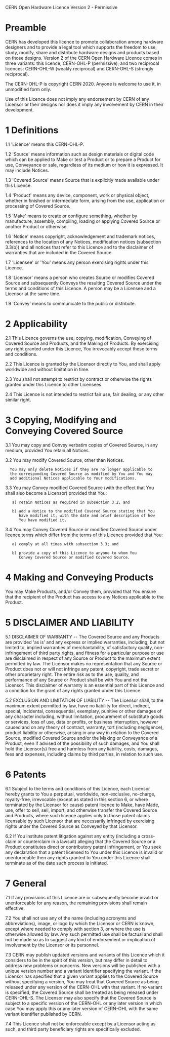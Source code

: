 CERN Open Hardware Licence Version 2 - Permissive


# Preamble

CERN has developed this licence to promote collaboration among
hardware designers and to provide a legal tool which supports the
freedom to use, study, modify, share and distribute hardware designs
and products based on those designs. Version 2 of the CERN Open
Hardware Licence comes in three variants: this licence, CERN-OHL-P
(permissive); and two reciprocal licences: CERN-OHL-W (weakly
reciprocal) and CERN-OHL-S (strongly reciprocal).

The CERN-OHL-P is copyright CERN 2020. Anyone is welcome to use it, in
unmodified form only.

Use of this Licence does not imply any endorsement by CERN of any
Licensor or their designs nor does it imply any involvement by CERN in
their development.


# 1 Definitions

   1.1 'Licence' means this CERN-OHL-P.

   1.2 'Source' means information such as design materials or digital
      code which can be applied to Make or test a Product or to
      prepare a Product for use, Conveyance or sale, regardless of its
      medium or how it is expressed. It may include Notices.

   1.3 'Covered Source' means Source that is explicitly made available
      under this Licence.

   1.4 'Product' means any device, component, work or physical object,
      whether in finished or intermediate form, arising from the use,
      application or processing of Covered Source.

   1.5 'Make' means to create or configure something, whether by
      manufacture, assembly, compiling, loading or applying Covered
      Source or another Product or otherwise.

   1.6 'Notice' means copyright, acknowledgement and trademark notices,
      references to the location of any Notices, modification notices
      (subsection 3.3(b)) and all notices that refer to this Licence
      and to the disclaimer of warranties that are included in the
      Covered Source.

   1.7 'Licensee' or 'You' means any person exercising rights under
      this Licence.

   1.8 'Licensor' means a person who creates Source or modifies Covered
      Source and subsequently Conveys the resulting Covered Source
      under the terms and conditions of this Licence. A person may be
      a Licensee and a Licensor at the same time.

   1.9 'Convey' means to communicate to the public or distribute.


# 2 Applicability

  2.1 This Licence governs the use, copying, modification, Conveying
      of Covered Source and Products, and the Making of Products. By
      exercising any right granted under this Licence, You irrevocably
      accept these terms and conditions.

  2.2 This Licence is granted by the Licensor directly to You, and
      shall apply worldwide and without limitation in time.

  2.3 You shall not attempt to restrict by contract or otherwise the
      rights granted under this Licence to other Licensees.

  2.4 This Licence is not intended to restrict fair use, fair dealing,
      or any other similar right.


# 3 Copying, Modifying and Conveying Covered Source

  3.1 You may copy and Convey verbatim copies of Covered Source, in
      any medium, provided You retain all Notices.

  3.2 You may modify Covered Source, other than Notices.

      You may only delete Notices if they are no longer applicable to
      the corresponding Covered Source as modified by You and You may
      add additional Notices applicable to Your modifications.

  3.3 You may Convey modified Covered Source (with the effect that You
      shall also become a Licensor) provided that You:

       a) retain Notices as required in subsection 3.2; and

       b) add a Notice to the modified Covered Source stating that You
          have modified it, with the date and brief description of how
          You have modified it.

  3.4 You may Convey Covered Source or modified Covered Source under
      licence terms which differ from the terms of this Licence
      provided that You:

       a) comply at all times with subsection 3.3; and

       b) provide a copy of this Licence to anyone to whom You
          Convey Covered Source or modified Covered Source.


# 4 Making and Conveying Products

You may Make Products, and/or Convey them, provided that You ensure
that the recipient of the Product has access to any Notices applicable
to the Product.


# 5 DISCLAIMER AND LIABILITY

  5.1 DISCLAIMER OF WARRANTY -- The Covered Source and any Products
      are provided 'as is' and any express or implied warranties,
      including, but not limited to, implied warranties of
      merchantability, of satisfactory quality, non-infringement of
      third party rights, and fitness for a particular purpose or use
      are disclaimed in respect of any Source or Product to the
      maximum extent permitted by law. The Licensor makes no
      representation that any Source or Product does not or will not
      infringe any patent, copyright, trade secret or other
      proprietary right. The entire risk as to the use, quality, and
      performance of any Source or Product shall be with You and not
      the Licensor. This disclaimer of warranty is an essential part
      of this Licence and a condition for the grant of any rights
      granted under this Licence.

  5.2 EXCLUSION AND LIMITATION OF LIABILITY -- The Licensor shall, to
      the maximum extent permitted by law, have no liability for
      direct, indirect, special, incidental, consequential, exemplary,
      punitive or other damages of any character including, without
      limitation, procurement of substitute goods or services, loss of
      use, data or profits, or business interruption, however caused
      and on any theory of contract, warranty, tort (including
      negligence), product liability or otherwise, arising in any way
      in relation to the Covered Source, modified Covered Source
      and/or the Making or Conveyance of a Product, even if advised of
      the possibility of such damages, and You shall hold the
      Licensor(s) free and harmless from any liability, costs,
      damages, fees and expenses, including claims by third parties,
      in relation to such use.


# 6 Patents

  6.1 Subject to the terms and conditions of this Licence, each
      Licensor hereby grants to You a perpetual, worldwide,
      non-exclusive, no-charge, royalty-free, irrevocable (except as
      stated in this section 6, or where terminated by the Licensor
      for cause) patent licence to Make, have Made, use, offer to
      sell, sell, import, and otherwise transfer the Covered Source
      and Products, where such licence applies only to those patent
      claims licensable by such Licensor that are necessarily
      infringed by exercising rights under the Covered Source as
      Conveyed by that Licensor.

  6.2 If You institute patent litigation against any entity (including
      a cross-claim or counterclaim in a lawsuit) alleging that the
      Covered Source or a Product constitutes direct or contributory
      patent infringement, or You seek any declaration that a patent
      licensed to You under this Licence is invalid or unenforceable
      then any rights granted to You under this Licence shall
      terminate as of the date such process is initiated.


# 7 General

  7.1 If any provisions of this Licence are or subsequently become
      invalid or unenforceable for any reason, the remaining
      provisions shall remain effective.

  7.2 You shall not use any of the name (including acronyms and
      abbreviations), image, or logo by which the Licensor or CERN is
      known, except where needed to comply with section 3, or where
      the use is otherwise allowed by law. Any such permitted use
      shall be factual and shall not be made so as to suggest any kind
      of endorsement or implication of involvement by the Licensor or
      its personnel.

  7.3 CERN may publish updated versions and variants of this Licence
      which it considers to be in the spirit of this version, but may
      differ in detail to address new problems or concerns. New
      versions will be published with a unique version number and a
      variant identifier specifying the variant. If the Licensor has
      specified that a given variant applies to the Covered Source
      without specifying a version, You may treat that Covered Source
      as being released under any version of the CERN-OHL with that
      variant. If no variant is specified, the Covered Source shall be
      treated as being released under CERN-OHL-S. The Licensor may
      also specify that the Covered Source is subject to a specific
      version of the CERN-OHL or any later version in which case You
      may apply this or any later version of CERN-OHL with the same
      variant identifier published by CERN.

  7.4 This Licence shall not be enforceable except by a Licensor
      acting as such, and third party beneficiary rights are
      specifically excluded.
